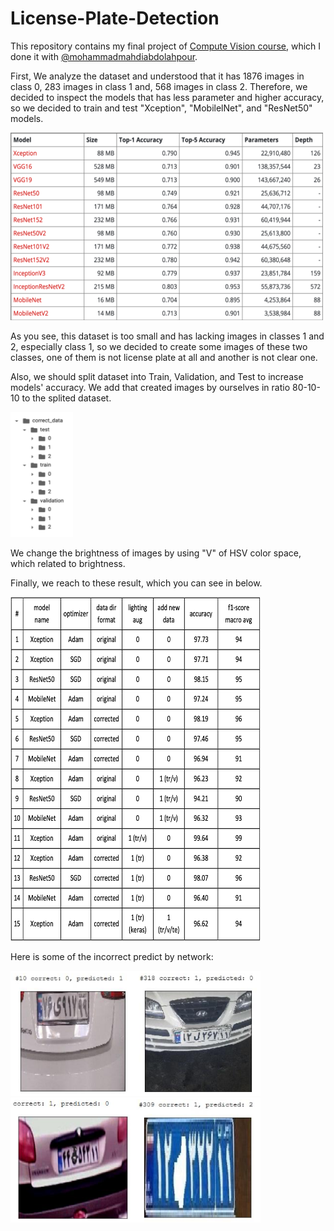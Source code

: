 # License-Plate-Detection

This repository contains my final project of [Compute Vision course](https://github.com/mahsawz/Computer-Vision-Course), which I done it with [@mohammadmahdiabdolahpour](https://github.com/mohammadmahdiabdollahpour).

First, We analyze the dataset and understood that it has 1876 images in class 0, 283 images in class 1 and, 568 images in class 2. Therefore, we decided to inspect the models that has less parameter and higher accuracy, so we decided to train and test "Xception", "MobilelNet", and "ResNet50" models.

<img src="https://github.com/mahsawz/License-Plate-Detection/blob/main/images/models.png" height=300 width=500>

As you see, this dataset is too small and has lacking images in classes 1 and 2, especially class 1, so we decided to create some images of these two classes, one of them is not license plate at all and another is not clear one.

Also, we should split dataset into Train, Validation, and Test to increase models' accuracy. We add that created images by ourselves in ratio 80-10-10 to the splited dataset.

<img src="https://github.com/mahsawz/License-Plate-Detection/blob/main/images/correct-dataset.png" height=200 width=100>

We change the brightness of images by using "V" of HSV color space, which related to brightness.

Finally, we reach to these result, which you can see in below.

<img src="https://github.com/mahsawz/License-Plate-Detection/blob/main/images/results.png" height=550 width=400>

Here is some of the incorrect predict by network:

<img src="https://github.com/mahsawz/License-Plate-Detection/blob/main/images/img1.png" height=200 width=200><img src="https://github.com/mahsawz/License-Plate-Detection/blob/main/images/img2.png" height=200 width=200><img src="https://github.com/mahsawz/License-Plate-Detection/blob/main/images/img3.png" height=200 width=200><img src="https://github.com/mahsawz/License-Plate-Detection/blob/main/images/img4.png" height=200 width=200>

